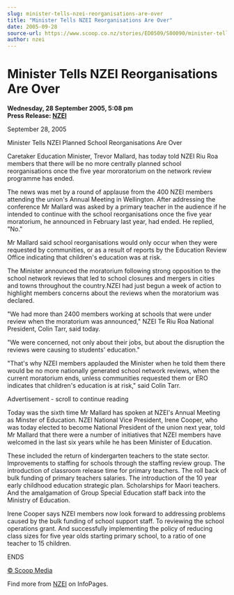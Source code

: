 ```yaml
---
slug: minister-tells-nzei-reorganisations-are-over
title: "Minister Tells NZEI Reorganisations Are Over"
date: 2005-09-28
source-url: https://www.scoop.co.nz/stories/ED0509/S00090/minister-tells-nzei-reorganisations-are-over.htm
author: nzei
---
```

Minister Tells NZEI Reorganisations Are Over
============================================

**Wednesday, 28 September 2005, 5:08 pm**  
**Press Release: [NZEI](https://info.scoop.co.nz/NZEI)**

September 28, 2005

Minister Tells NZEI Planned School Reorganisations Are Over

Caretaker Education Minister, Trevor Mallard, has today told NZEI Riu Roa members that there will be no more centrally planned school reorganisations once the five year mororatorium on the network review programme has ended.

The news was met by a round of applause from the 400 NZEI members attending the union's Annual Meeting in Wellington. After addressing the conference Mr Mallard was asked by a primary teacher in the audience if he intended to continue with the school reorganisations once the five year moratorium, he announced in February last year, had ended. He replied, \"No."

Mr Mallard said school reorganisations would only occur when they were requested by communities, or as a result of reports by the Education Review Office indicating that children's education was at risk.

The Minister announced the moratorium following strong opposition to the school network reviews that led to school closures and mergers in cities and towns throughout the country.NZEI had just begun a week of action to highlight members concerns about the reviews when the moratorium was declared.

"We had more than 2400 members working at schools that were under review when the moratorium was announced," NZEI Te Riu Roa National President, Colin Tarr, said today.

"We were concerned, not only about their jobs, but about the disruption the reviews were causing to students' education."

"That's why NZEI members applauded the Minister when he told them there would be no more nationally generated school network reviews, when the current moratorium ends, unless communities requested them or ERO indicates that children's education is at risk," said Colin Tarr.

Advertisement - scroll to continue reading





Today was the sixth time Mr Mallard has spoken at NZEI's Annual Meeting as Minster of Education. NZEI National Vice President, Irene Cooper, who was today elected to become National President of the union next year, told Mr Mallard that there were a number of initiatives that NZEI members have welcomed in the last six years while he has been Minister of Education.

These included the return of kindergarten teachers to the state sector. Improvements to staffing for schools through the staffing review group. The introduction of classroom release time for primary teachers. The roll back of bulk funding of primary teachers salaries. The introduction of the 10 year early childhood education strategic plan. Scholarships for Maori teachers. And the amalgamation of Group Special Education staff back into the Ministry of Education.

Irene Cooper says NZEI members now look forward to addressing problems caused by the bulk funding of school support staff. To reviewing the school operations grant. And successfully implementing the policy of reducing class sizes for five year olds starting primary school, to a ratio of one teacher to 15 children.

ENDS

  

[© Scoop Media](http://www.scoop.co.nz/about/terms.html)

Find more from [NZEI](https://info.scoop.co.nz/NZEI) on InfoPages.